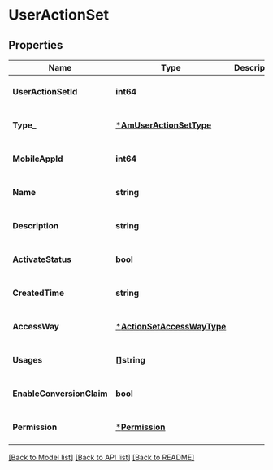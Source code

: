 # UserActionSet

## Properties
Name | Type | Description | Notes
------------ | ------------- | ------------- | -------------
**UserActionSetId** | **int64** |  | [optional] [default to null]
**Type_** | [***AmUserActionSetType**](AmUserActionSetType.md) |  | [optional] [default to null]
**MobileAppId** | **int64** |  | [optional] [default to null]
**Name** | **string** |  | [optional] [default to null]
**Description** | **string** |  | [optional] [default to null]
**ActivateStatus** | **bool** |  | [optional] [default to null]
**CreatedTime** | **string** |  | [optional] [default to null]
**AccessWay** | [***ActionSetAccessWayType**](ActionSetAccessWayType.md) |  | [optional] [default to null]
**Usages** | **[]string** |  | [optional] [default to null]
**EnableConversionClaim** | **bool** |  | [optional] [default to null]
**Permission** | [***Permission**](permission.md) |  | [optional] [default to null]

[[Back to Model list]](../README.md#documentation-for-models) [[Back to API list]](../README.md#documentation-for-api-endpoints) [[Back to README]](../README.md)


